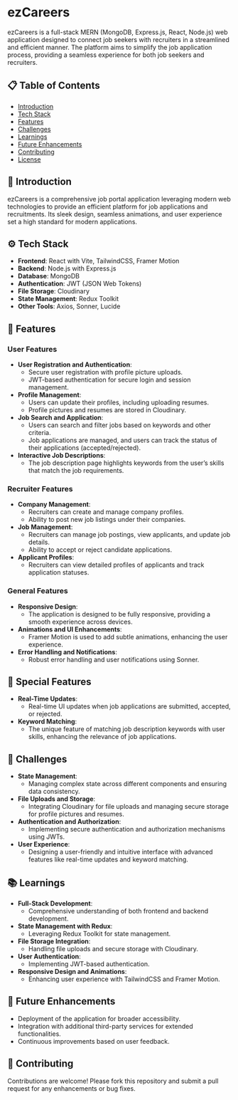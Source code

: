 # ezCareers

ezCareers is a full-stack MERN (MongoDB, Express.js, React, Node.js) web application designed to connect job seekers with recruiters in a streamlined and efficient manner. The platform aims to simplify the job application process, providing a seamless experience for both job seekers and recruiters.

## 📋 Table of Contents
- [Introduction](#introduction)
- [Tech Stack](#tech-stack)
- [Features](#features)
- [Challenges](#challenges)
- [Learnings](#learnings)
- [Future Enhancements](#future-enhancements)
- [Contributing](#contributing)
- [License](#license)

## 🤖 Introduction
ezCareers is a comprehensive job portal application leveraging modern web technologies to provide an efficient platform for job applications and recruitments. Its sleek design, seamless animations, and user experience set a high standard for modern applications.

## ⚙️ Tech Stack
- **Frontend**: React with Vite, TailwindCSS, Framer Motion
- **Backend**: Node.js with Express.js
- **Database**: MongoDB
- **Authentication**: JWT (JSON Web Tokens)
- **File Storage**: Cloudinary
- **State Management**: Redux Toolkit
- **Other Tools**: Axios, Sonner, Lucide

## 🔋 Features

### User Features
- **User Registration and Authentication**:
  - Secure user registration with profile picture uploads.
  - JWT-based authentication for secure login and session management.
- **Profile Management**:
  - Users can update their profiles, including uploading resumes.
  - Profile pictures and resumes are stored in Cloudinary.
- **Job Search and Application**:
  - Users can search and filter jobs based on keywords and other criteria.
  - Job applications are managed, and users can track the status of their applications (accepted/rejected).
- **Interactive Job Descriptions**:
  - The job description page highlights keywords from the user’s skills that match the job requirements.

### Recruiter Features
- **Company Management**:
  - Recruiters can create and manage company profiles.
  - Ability to post new job listings under their companies.
- **Job Management**:
  - Recruiters can manage job postings, view applicants, and update job details.
  - Ability to accept or reject candidate applications.
- **Applicant Profiles**:
  - Recruiters can view detailed profiles of applicants and track application statuses.

### General Features
- **Responsive Design**:
  - The application is designed to be fully responsive, providing a smooth experience across devices.
- **Animations and UI Enhancements**:
  - Framer Motion is used to add subtle animations, enhancing the user experience.
- **Error Handling and Notifications**:
  - Robust error handling and user notifications using Sonner.

## 🚀 Special Features
- **Real-Time Updates**:
  - Real-time UI updates when job applications are submitted, accepted, or rejected.
- **Keyword Matching**:
  - The unique feature of matching job description keywords with user skills, enhancing the relevance of job applications.

## 🚧 Challenges
- **State Management**:
  - Managing complex state across different components and ensuring data consistency.
- **File Uploads and Storage**:
  - Integrating Cloudinary for file uploads and managing secure storage for profile pictures and resumes.
- **Authentication and Authorization**:
  - Implementing secure authentication and authorization mechanisms using JWTs.
- **User Experience**:
  - Designing a user-friendly and intuitive interface with advanced features like real-time updates and keyword matching.

## 📚 Learnings
- **Full-Stack Development**:
  - Comprehensive understanding of both frontend and backend development.
- **State Management with Redux**:
  - Leveraging Redux Toolkit for state management.
- **File Storage Integration**:
  - Handling file uploads and secure storage with Cloudinary.
- **User Authentication**:
  - Implementing JWT-based authentication.
- **Responsive Design and Animations**:
  - Enhancing user experience with TailwindCSS and Framer Motion.

## 🔮 Future Enhancements
- Deployment of the application for broader accessibility.
- Integration with additional third-party services for extended functionalities.
- Continuous improvements based on user feedback.

## 🤝 Contributing
Contributions are welcome! Please fork this repository and submit a pull request for any enhancements or bug fixes.
